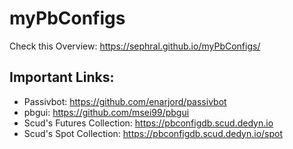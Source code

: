 # myPbConfigs

Check this Overview: https://sephral.github.io/myPbConfigs/


## Important Links:
- Passivbot: https://github.com/enarjord/passivbot
- pbgui: https://github.com/msei99/pbgui
- Scud's Futures Collection: https://pbconfigdb.scud.dedyn.io
- Scud's Spot Collection: https://pbconfigdb.scud.dedyn.io/spot

